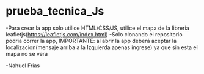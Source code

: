 # prueba_tecnica_Js

-Para crear la app solo utilice HTML/CSS/JS, utilice el mapa de la libreria leafletjs(https://leafletjs.com/index.html)
-Solo clonando el repositorio podria correr la app, IMPORTANTE: al abrir la app deberá aceptar la localizacion(mensaje arriba a la Izquierda apenas ingrese) ya que sin esta el mapa no se verá



-Nahuel Frias
